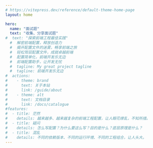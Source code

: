 ```yaml
---
# https://vitepress.dev/reference/default-theme-home-page
layout: home

hero:
  name: "面试题"
  text: "收集、分享面试题"
#  text: "探索前端工程最佳实践"
  #  解密前端配置，释放创造力
  #  揭开配置文件的迷雾，畅享前端之旅
  #  轻松驾驭配置文件，成就卓越前端
  #  配置简单化，前端开发乐无边
  #  前端配置助手，让开发无忧
  #  tagline: My great project tagline
  #  tagline: 前端开发乐无边
#  actions:
#    - theme: brand
#      text: 关于本站
#      link: /guide/about
#    - theme: alt
#      text: 文档目录
#      link: /docs/catalogue
#features:
#  - title: 茫然
#    details: 越来越多、越来越复杂的前端工程配置，让人眼花缭乱，不知所措。
#  - title: 疑问
#    details: 怎么写配置？为什么要这么写？目的是什么？底层原理是什么？
#  - title: 混乱
#    details: 不同的依赖版本、不同的运行环境、不同的工程组合，让人头大。
---
```

